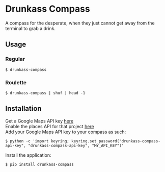 # Drunkass Compass
A compass for the desperate, when they just cannot get away from the terminal to grab a drink.

## Usage

### Regular
```$ drunkass-compass```

### Roulette
```$ drunkass-compass | shuf | head -1```

## Installation
Get a Google Maps API key [here](https://console.developers.google.com/flows/enableapi?apiid=maps_backend,geocoding_backend,directions_backend,distance_matrix_backend,elevation_backend&keyType=CLIENT_SIDE&reusekey=true&pli=1)  
Enable the places API for that project [here](https://console.developers.google.com/apis/api/places_backend?project=_)  
Add your Google Maps API key to your compass as such:
```
$ python -c 'import keyring; keyring.set_password("drunkass-compass-api-key", "drunkass-compass-api-key", "MY_API_KEY")'
```
Install the application:
```
$ pip install drunkass-compass
```
